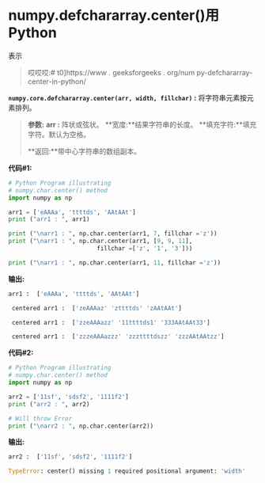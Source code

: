 # numpy.defchararray.center()用 Python

表示

> 哎哎哎:# t0]https://www . geeksforgeeks . org/num py-defchararray-center-in-python/

**`numpy.core.defchararray.center(arr, width, fillchar)` :** 将字符串元素按元素排列。

> **参数:**
> **arr :** 阵状或弦状。
> **宽度:**结果字符串的长度。
> **填充字符:**填充字符。默认为空格。
> 
> **返回:**带中心字符串的数组副本。

**代码#1:**

```py
# Python Program illustrating 
# numpy.char.center() method 
import numpy as np 

arr1 = ['eAAAa', 'ttttds', 'AAtAAt']
print ("arr1 : ", arr1)

print ("\narr1 : ", np.char.center(arr1, 7, fillchar ='z'))
print ("\narr1 : ", np.char.center(arr1, [9, 9, 11],
                         fillchar =['z', '1', '3']))

print ("\narr1 : ", np.char.center(arr1, 11, fillchar ='z'))
```

**输出:**

```py
arr1 :  ['eAAAa', 'ttttds', 'AAtAAt']

 centered arr1 :  ['zeAAAaz' 'zttttds' 'zAAtAAt']

 centered arr1 :  ['zzeAAAazz' '11ttttds1' '333AAtAAt33']

 centered arr1 :  ['zzzeAAAazzz' 'zzzttttdszz' 'zzzAAtAAtzz']

```

**代码#2:**

```py
# Python Program illustrating 
# numpy.char.center() method 
import numpy as np 

arr2 = ['11sf', 'sdsf2', '1111f2']
print ("arr2 : ", arr2)

# Will throw Error
print ("\narr2 : ", np.char.center(arr2))
```

**输出:**

```py
arr2 :  ['11sf', 'sdsf2', '1111f2']

TypeError: center() missing 1 required positional argument: 'width'

```